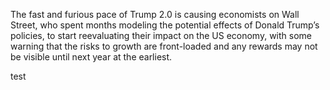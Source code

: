 ---
---
The fast and furious pace of Trump 2.0 is causing economists on Wall Street, who spent months modeling the potential effects of Donald Trump’s policies, to start reevaluating their impact on the US economy, with some warning that the risks to growth are front-loaded and any rewards may not be visible until next year at the earliest.

test